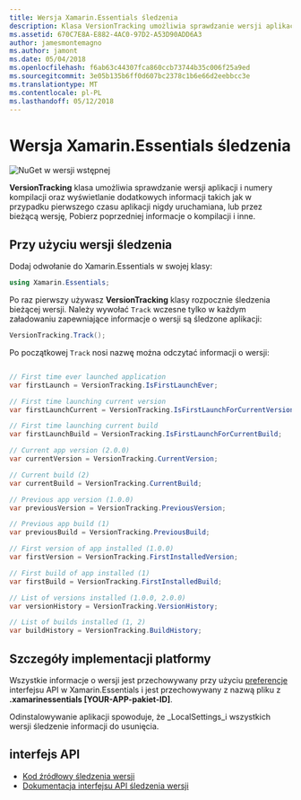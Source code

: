 ```yaml
---
title: Wersja Xamarin.Essentials śledzenia
description: Klasa VersionTracking umożliwia sprawdzanie wersji aplikacji i numery kompilacji oraz wyświetlanie dodatkowych informacji takich jak w przypadku pierwszego czasu aplikacji nigdy uruchamiana lub przez bieżącą wersję, Pobierz poprzedniej informacji o kompilacji i inne.
ms.assetid: 670C7E8A-E882-4AC0-97D2-A53D90ADD6A3
author: jamesmontemagno
ms.author: jamont
ms.date: 05/04/2018
ms.openlocfilehash: f6ab63c44307fca860ccb73744b35c006f25a9ed
ms.sourcegitcommit: 3e05b135b6ff0d607bc2378c1b6e66d2eebbcc3e
ms.translationtype: MT
ms.contentlocale: pl-PL
ms.lasthandoff: 05/12/2018
---
```

# <a name="xamarinessentials-version-tracking"></a>Wersja Xamarin.Essentials śledzenia

![NuGet w wersji wstępnej](~/media/shared/pre-release.png)

**VersionTracking** klasa umożliwia sprawdzanie wersji aplikacji i numery kompilacji oraz wyświetlanie dodatkowych informacji takich jak w przypadku pierwszego czasu aplikacji nigdy uruchamiana, lub przez bieżącą wersję, Pobierz poprzedniej informacje o kompilacji i inne.

## <a name="using-version-tracking"></a>Przy użyciu wersji śledzenia

Dodaj odwołanie do Xamarin.Essentials w swojej klasy:

```csharp
using Xamarin.Essentials;
```

Po raz pierwszy używasz **VersionTracking** klasy rozpocznie śledzenia bieżącej wersji. Należy wywołać `Track` wczesne tylko w każdym załadowaniu zapewniające informacje o wersji są śledzone aplikacji:

```csharp
VersionTracking.Track();
```

Po początkowej `Track` nosi nazwę można odczytać informacji o wersji:

```csharp

// First time ever launched application
var firstLaunch = VersionTracking.IsFirstLaunchEver;

// First time launching current version
var firstLaunchCurrent = VersionTracking.IsFirstLaunchForCurrentVersion;

// First time launching current build
var firstLaunchBuild = VersionTracking.IsFirstLaunchForCurrentBuild;

// Current app version (2.0.0)
var currentVersion = VersionTracking.CurrentVersion;

// Current build (2)
var currentBuild = VersionTracking.CurrentBuild;

// Previous app version (1.0.0)
var previousVersion = VersionTracking.PreviousVersion;

// Previous app build (1)
var previousBuild = VersionTracking.PreviousBuild;

// First version of app installed (1.0.0)
var firstVersion = VersionTracking.FirstInstalledVersion;

// First build of app installed (1)
var firstBuild = VersionTracking.FirstInstalledBuild;

// List of versions installed (1.0.0, 2.0.0)
var versionHistory = VersionTracking.VersionHistory;

// List of builds installed (1, 2)
var buildHistory = VersionTracking.BuildHistory;
```

## <a name="platform-implementation-specifics"></a>Szczegóły implementacji platformy

Wszystkie informacje o wersji jest przechowywany przy użyciu [preferencje](preferences.md) interfejsu API w Xamarin.Essentials i jest przechowywany z nazwą pliku z **.xamarinessentials [YOUR-APP-pakiet-ID]**.

Odinstalowywanie aplikacji spowoduje, że _LocalSettings_i wszystkich wersji śledzenie informacji do usunięcia.

## <a name="api"></a>interfejs API

- [Kod źródłowy śledzenia wersji](https://github.com/xamarin/Essentials/tree/master/Xamarin.Essentials/VersionTracking)
- [Dokumentacja interfejsu API śledzenia wersji](xref:Xamarin.Essentials.VersionTracking)
